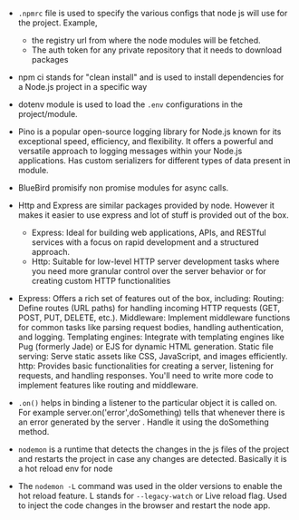- `.npmrc` file is used to specify the various configs that node js will use for the project. Example,
  * the registry url from where the node modules will be fetched.
  * The auth token for any private repository that it needs to download packages

- npm ci stands for "clean install" and is used to install dependencies for a Node.js project in a specific way

- dotenv module is used to load the `.env` configurations in the project/module.
  
- Pino is a popular open-source logging library for Node.js known for its exceptional speed, efficiency, and flexibility. It offers a powerful and versatile approach to logging messages within your Node.js applications. Has custom serializers for different types of data present in module.

- BlueBird promisify non promise modules for async calls.

- Http and Express are similar packages provided by node. However it makes it easier to use express and lot of stuff is provided out of the box.
   - Express: Ideal for building web applications, APIs, and RESTful services with a focus on rapid development and a structured approach.
   - Http: Suitable for low-level HTTP server development tasks where you need more granular control over the server behavior or for creating custom HTTP functionalities

- Express: Offers a rich set of features out of the box, including:
Routing: Define routes (URL paths) for handling incoming HTTP requests (GET, POST, PUT, DELETE, etc.).
Middleware: Implement middleware functions for common tasks like parsing request bodies, handling authentication, and logging.
Templating engines: Integrate with templating engines like Pug (formerly Jade) or EJS for dynamic HTML generation.
Static file serving: Serve static assets like CSS, JavaScript, and images efficiently.
http: Provides basic functionalities for creating a server, listening for requests, and handling responses. You'll need to write more code to implement features like routing and middleware.

- `.on()` helps in binding a listener to the particular object it is called on. For example server.on('error',doSomething) tells that whenever there is an error generated by the server . Handle it using the doSomething method.

- `nodemon` is a runtime that detects the changes in the js files of the project and restarts the project in case any changes are detected. Basically it is a hot reload env for node

- The `nodemon -L` command was used in the older versions to enable the hot reload feature. L stands for `--legacy-watch` or Live reload flag. Used to inject the code changes in the browser and restart the node app.  
